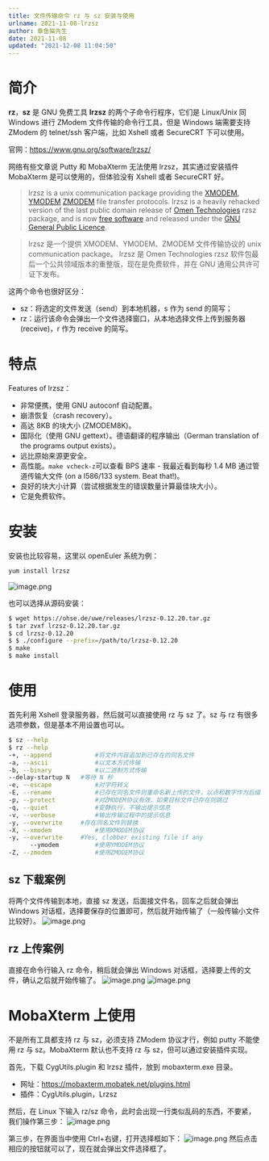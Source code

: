 ```yaml
---
title: 文件传输命令 rz 与 sz 安装与使用
urlname: 2021-11-08-lrzsz
author: 章鱼猫先生
date: 2021-11-08
updated: "2021-12-08 11:04:50"
---
```


# 简介

**rz**，**sz** 是 GNU 免费工具 **lrzsz** 的两个子命令行程序，它们是 Linux/Unix 同 Windows 进行 ZModem 文件传输的命令行工具，但是 Windows 端需要支持 ZModem 的 telnet/ssh 客户端，比如 Xshell 或者 SecureCRT 下可以使用。

官网：<https://www.gnu.org/software/lrzsz/>

网络有些文章说 Putty 和 MobaXterm 无法使用 lrzsz，其实通过安装插件 MobaXterm 是可以使用的，但体验没有 Xshell 或者 SecureCRT 好。

> lrzsz is a unix communication package providing the [XMODEM, YMODEM](ftp://ftp.std.com/obi/Standards/FileTransfer/YMODEM8.DOC.1.Z) [ZMODEM](http://www.easysw.com/~mike/serial/zmodem.html) file transfer protocols. lrzsz is a heavily rehacked version of the last public domain release of [Omen Technologies](http://www.omen.com/) rzsz package, and is now [free software](http://www.gnu.ai.mit.edu/philosophy/free-sw.html) and released under the [GNU General Public Licence](http://www.gnu.ai.mit.edu/copyleft/gpl.html).

> lrzsz 是一个提供 XMODEM、YMODEM、ZMODEM 文件传输协议的 unix communication package。 lrzsz 是 Omen Technologies rzsz 软件包最后一个公共领域版本的重整版，现在是免费软件，并在 GNU 通用公共许可证下发布。

这两个命令也很好区分：

- sz：将选定的文件发送（send）到本地机器，s 作为 send 的简写；
- rz：运行该命令会弹出一个文件选择窗口，从本地选择文件上传到服务器(receive)，r 作为 receive 的简写。

# 特点

Features of lrzsz：

- 非常便携，使用 GNU autoconf 自动配置。
- 崩溃恢复（crash recovery）。
- 高达 8KB 的块大小 (ZMODEM8K)。
- 国际化（使用 GNU gettext）。德语翻译的程序输出（German translation of the programs output exists）。
- 远比原始来源更安全。
- 高性能。`make vcheck-z`可以查看 BPS 速率 - 我最近看到每秒 1.4 MB 通过管道传输大文件 (on a I586/133 system. Beat that!)。
- 良好的块大小计算（尝试根据发生的错误数量计算最佳块大小）。
- 它是免费软件。

# 安装

安装也比较容易，这里以 openEuler 系统为例：

```bash
yum install lrzsz
```

![image.png](https://shub-1251708715.cos.ap-guangzhou.myqcloud.com/elog-cookbook-img/FgUXVx-PHdHqsZ8Au9A-lKk3Y6hI.png)

也可以选择从源码安装：

```bash
$ wget https://ohse.de/uwe/releases/lrzsz-0.12.20.tar.gz
$ tar zvxf lrzsz-0.12.20.tar.gz
$ cd lrzsz-0.12.20
$ $ ./configure --prefix=/path/to/lrzsz-0.12.20
$ make
$ make install
```

# 使用

首先利用 Xshell 登录服务器，然后就可以直接使用 rz 与 sz 了。sz 与 rz 有很多选项参数，但是基本不用设置也可以。

```bash
$ sz --help
$ rz --help
-+, --append			#将文件内容追加到已存在的同名文件
-a, --ascii				#以文本方式传输
-b, --binary			#以二进制方式传输
--delay-startup N	#等待 N 秒
-e, --escape			#对字符转义
-E, --rename			#已存在同名文件则重命名新上传的文件，以点和数字作为后缀
-p, --protect			#对ZMODEM协议有效，如果目标文件已存在则跳过
-q, --quiet				#安静执行，不输出提示信息
-v, --verbose			#输出传输过程中的提示信息
-y, --overwrite		#存在同名文件则替换
-X, --xmodem			#使用XMODEM协议
-y, --overwrite		#Yes, clobber existing file if any
 	  --ymodem			#使用YMODEM协议
-Z, --zmodem			#使用ZMODEM协议
```

## **sz 下载案例**

将两个文件传输到本地，直接 sz 发送，后面接文件名，回车之后就会弹出 Windows 对话框，选择要保存的位置即可，然后就开始传输了（一般传输小文件比较好）。
![image.png](https://shub-1251708715.cos.ap-guangzhou.myqcloud.com/elog-cookbook-img/FmS5BFdZPqw2HzVYsTJWzeqYPT5_.png)

## rz 上传案例

直接在命令行输入 rz 命令，稍后就会弹出 Windows 对话框，选择要上传的文件，确认之后就开始传输了。
![image.png](https://shub-1251708715.cos.ap-guangzhou.myqcloud.com/elog-cookbook-img/FrdDeUAQEyMJP5_7SEWZz4vAunp1.png)
![image.png](https://shub-1251708715.cos.ap-guangzhou.myqcloud.com/elog-cookbook-img/FgyAQ4sZh3xxzFjemYlYGM8ZJSD0.png)

# MobaXterm 上使用

不是所有工具都支持 rz 与 sz，必须支持 ZModem 协议才行，例如 putty 不能使用 rz 与 sz。MobaXterm 默认也不支持 rz 与 sz，但可以通过安装插件实现。

首先，下载 CygUtils.plugin 和 lrzsz 插件，放到 mobaxterm.exe 目录。

- 网址：<https://mobaxterm.mobatek.net/plugins.html>
- 插件：CygUtils.plugin，Lrzsz

然后，在 Linux 下输入 rz/sz 命令，此时会出现一行类似乱码的东西，不要紧，我们操作第三步：
![image.png](https://shub-1251708715.cos.ap-guangzhou.myqcloud.com/elog-cookbook-img/Fv5ofP0Sup6fwfbgGvlo5FiWcjvX.png)

第三步，在界面当中使用 Ctrl+右键，打开选择框如下：
![image.png](https://shub-1251708715.cos.ap-guangzhou.myqcloud.com/elog-cookbook-img/FszKjyyYDT_74e11jPx55Z3EVJ4N.png)
然后点击相应的按钮就可以了，现在就会弹出文件选择框了。
